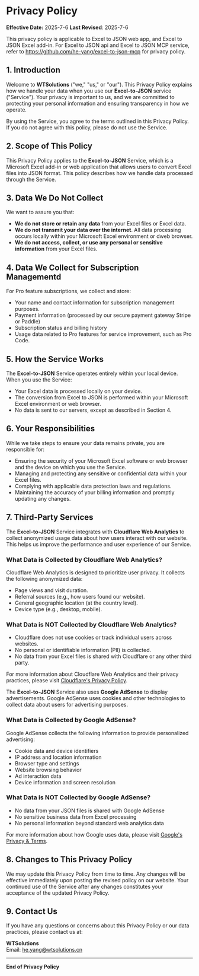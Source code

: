# Privacy Policy

**Effective Date:** 2025-7-6
**Last Revised**: 2025-7-6

This privacy policy is applicable to Excel to JSON web app, and Excel to JSON Excel add-in.
For Excel to JSON api and Excel to JSON MCP service, refer to https://github.com/he-yang/excel-to-json-mcp for privacy policy.

## 1. Introduction

Welcome to **WTSolutions** ("we," "us," or "our"). This Privacy Policy explains how we handle your data when you use our **Excel-to-JSON** service ("Service"). Your privacy is important to us, and we are committed to protecting your personal information and ensuring transparency in how we operate.

By using the Service, you agree to the terms outlined in this Privacy Policy. If you do not agree with this policy, please do not use the Service.

## 2. Scope of This Policy

This Privacy Policy applies to the **Excel-to-JSON** Service, which is a Microsoft Excel add-in or web application that allows users to convert Excel files into JSON format. This policy describes how we handle data processed through the Service.

<script async src="https://pagead2.googlesyndication.com/pagead/js/adsbygoogle.js?client=ca-pub-8772217510669640"
     crossorigin="anonymous"></script>
<ins class="adsbygoogle"
     style="display:block; text-align:center;"
     data-ad-layout="in-article"
     data-ad-format="fluid"
     data-ad-client="ca-pub-8772217510669640"
     data-ad-slot="2653271427"></ins>
<script>
     (adsbygoogle = window.adsbygoogle || []).push({});
</script>

## 3. Data We Do Not Collect

We want to assure you that:
- **We do not store or retain any data** from your Excel files or Excel data.
- **We do not transmit your data over the internet**. All data processing occurs locally within your Microsoft Excel environment or dweb browser.
- **We do not access, collect, or use any personal or sensitive information** from your Excel files.

## 4. Data We Collect for Subscription Managementd

For Pro feature subscriptions, we collect and store:
- Your name and contact information for subscription management purposes.
- Payment information (processed by our secure payment gateway Stripe or Paddle)
- Subscription status and billing history
- Usage data related to Pro features for service improvement, such as Pro Code.

## 5. How the Service Works

The **Excel-to-JSON** Service operates entirely within your local device. When you use the Service:
- Your Excel data is processed locally on your device.
- The conversion from Excel to JSON is performed within your Microsoft Excel environment or web browser.
- No data is sent to our servers, except as described in Section 4.

## 6. Your Responsibilities

While we take steps to ensure your data remains private, you are responsible for:
- Ensuring the security of your Microsoft Excel software or web browser and the device on which you use the Service.
- Managing and protecting any sensitive or confidential data within your Excel files.
- Complying with applicable data protection laws and regulations.
- Maintaining the accuracy of your billing information and promptly updating any changes.

## 7. Third-Party Services

The **Excel-to-JSON** Service integrates with **Cloudflare Web Analytics** to collect anonymized usage data about how users interact with our website. This helps us improve the performance and user experience of our Service. 

### What Data is Collected by Cloudflare Web Analytics?
Cloudflare Web Analytics is designed to prioritize user privacy. It collects the following anonymized data:
- Page views and visit duration.
- Referral sources (e.g., how users found our website).
- General geographic location (at the country level).
- Device type (e.g., desktop, mobile).

### What Data is NOT Collected by Cloudflare Web Analytics?
- Cloudflare does not use cookies or track individual users across websites.
- No personal or identifiable information (PII) is collected.
- No data from your Excel files is shared with Cloudflare or any other third party.

For more information about Cloudflare Web Analytics and their privacy practices, please visit [Cloudflare's Privacy Policy](https://www.cloudflare.com/privacypolicy/).

The **Excel-to-JSON** Service also uses **Google AdSense** to display advertisements. Google AdSense uses cookies and other technologies to collect data about users for advertising purposes.

### What Data is Collected by Google AdSense?
Google AdSense collects the following information to provide personalized advertising:
- Cookie data and device identifiers
- IP address and location information
- Browser type and settings
- Website browsing behavior
- Ad interaction data
- Device information and screen resolution

### What Data is NOT Collected by Google AdSense?
- No data from your JSON files is shared with Google AdSense
- No sensitive business data from Excel processing
- No personal information beyond standard web analytics data

 For more information about how Google uses data, please visit [Google's Privacy & Terms](https://policies.google.com/privacy).

## 8. Changes to This Privacy Policy

We may update this Privacy Policy from time to time. Any changes will be effective immediately upon posting the revised policy on our website. Your continued use of the Service after any changes constitutes your acceptance of the updated Privacy Policy.

## 9. Contact Us

If you have any questions or concerns about this Privacy Policy or our data practices, please contact us at:

**WTSolutions**  
Email: [he.yang@wtsolutions.cn](mailto:he.yang@wtsolutions.cn)  

---

**End of Privacy Policy**
